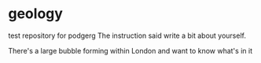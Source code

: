 # geology
test repository for podgerg
The instruction said write a bit about yourself. 

There's a large bubble forming within London and want to know what's in it
